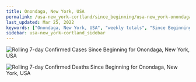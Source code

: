 ```yaml
---
title: Onondaga, New York, USA
permalink: /usa-new_york-cortland/since_beginning/usa-new_york-onondaga-since_beginning.html
last_updated: Mar 25, 2022
keywords: ["Onondaga, New York, USA", "weekly totals", "Since Beginning"]
sidebar: usa-new_york-cortland_sidebar
---
```


![Rolling 7-day Confirmed Cases Since Beginning for Onondaga, New York, USA](/covid_tracker/images/graphs/usa-new_york-onondaga-rolling_7_days_confirmed-since_beginning_graph.png)

![Rolling 7-day Confirmed Deaths Since Beginning for Onondaga, New York, USA](/covid_tracker/images/graphs/usa-new_york-onondaga-rolling_7_days_deaths-since_beginning_graph.png)
